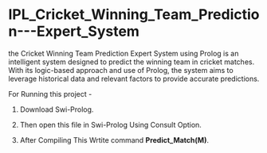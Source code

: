 # IPL_Cricket_Winning_Team_Prediction---Expert_System
the Cricket Winning Team Prediction Expert System using Prolog is an intelligent system designed to predict the winning team in cricket matches. With its logic-based approach and use of Prolog, the system aims to leverage historical data and relevant factors to provide accurate predictions.

For Running this project -  

1. Download Swi-Prolog.

2. Then open this file in Swi-Prolog Using Consult Option.

3. After Compiling This Wrtite command **Predict_Match(M)**.
 
